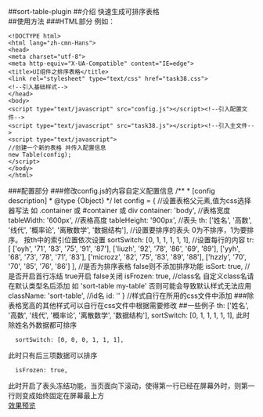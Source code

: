 ##sort-table-plugin
##介绍
快速生成可排序表格
<br>
##使用方法
###HTML部分 例如：

	<!DOCTYPE html>
	<html lang="zh-cmn-Hans">
	<head>
	<meta charset="utf-8">
	<meta http-equiv="X-UA-Compatible" content="IE=edge">
  	<title>UI组件之排序表格</title>
	<link rel="stylesheet" type="text/css" href="task38.css">
	<!--引入基础样式-->
	</head>
	<body>
	<script type="text/javascript" src="config.js"></script><!--引入配置文件-->
	<script type="text/javascript" src="task38.js"></script><!--引入主文件-->
	<script type="text/javascript">
	//创建一个新的表格 并传入配置信息
  	new Table(config);
	</script>
	</body>
	</html>

###配置部分
###修改config.js的内容自定义配置信息
	/**
	 * [config description]
	 * @type {Object}
	 */
	let config = {
	  //设置表格父元素,值为css选择器写法 如 .container 或 #container 或 div
	  container: 'body',
	  //表格宽度
	  tableWidth: '600px',
	  //表格高度
	  tableHeight: '900px',
	  //表头
	  th: ['姓名', '高数', '线代', '概率论', '离散数学', '数据结构'],
	  //设置要排序的表头 0为不排序，1为要排序。 按th中的索引位置依次设置
	  sortSwitch: [0, 1, 1, 1, 1, 1],
	  //设置每行的内容
	  tr: [
	        ['oyh',     '71', '83', '75', '91', '87'],
	        ['liuzh',   '92', '78', '86', '69', '89'],
	        ['yyh',     '68', '73', '78', '71', '83'],
	        ['microzz', '82', '75', '83', '89', '88'],
	        ['hzzly',   '70', '70', '85', '76', '86']
	  ],
	  //是否为排序表格 false则不添加排序功能
	  isSort: true,
	  //是否开启首行冻结 true开启 false关闭
	  isFrozen: true,
	  //class名 自定义class名请在默认类型名后添加 如 'sort-table my-table' 否则可能会导致默认样式无法应用
	  className: 'sort-table',
	  //id名
	  id: ''
	}
	//样式自行在所用的css文件中添加
###除表格宽高的其他样式可以自行在css文件中根据需要修改
##一些例子
	  th: ['姓名', '高数', '线代', '概率论', '离散数学', '数据结构'],
	  sortSwitch: [0, 1, 1, 1, 1, 1],
此时除姓名外数据都可排序

	  sortSwitch: [0, 0, 0, 1, 1, 1],
此时只有后三项数据可以排序

	  isFrozen: true,
此时开启了表头冻结功能，当页面向下滚动，使得第一行已经在屏幕外时，则第一行则变成始终固定在屏幕最上方
<br>
[效果预览](https://Reusjs.github.io/sort-table-plugin/task38.html "demo")